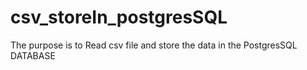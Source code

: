 # csv_storeIn_postgresSQL
The purpose is to Read csv file and store the data in the PostgresSQL DATABASE
